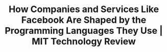 ---
categories: all_articles articles
provider_display: "www.technologyreview.com"
provider_name: "www.technologyreview.com"
favicon_url: http://www.technologyreview.com/favicon.ico
title: "How Companies and Services Like Facebook Are Shaped by the Programming Languages They Use | MIT Technology Review"
published: 2015-04-23
source: http://www.technologyreview.com/review/536356/toolkits-for-the-mind/
thumbnail: http://www.technologyreview.com/sites/default/files/images/review.sommersx392.jpg
---